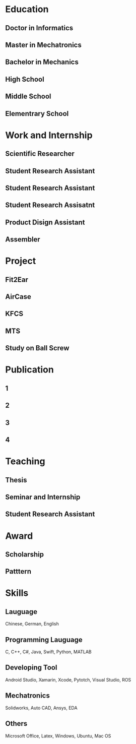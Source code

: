 # Education
## Doctor in Informatics

## Master in Mechatronics

## Bachelor in Mechanics

## High School

## Middle School

## Elementrary School

# Work and Internship
## Scientific Researcher

## Student Research Assistant

## Student Research Assistant

## Student Research Assisatnt

## Product Disign Assistant

## Assembler

# Project
## Fit2Ear

## AirCase

## KFCS

## MTS

## Study on Ball Screw

# Publication
## 1
## 2
## 3
## 4

# Teaching
## Thesis

## Seminar and Internship

## Student Research Assistant

# Award
## Scholarship

## Patttern

# Skills
## Lauguage
Chinese, German, English
## Programming Lauguage
C, C++, C#, Java, Swift, Python, MATLAB
## Developing Tool
Android Studio, Xamarin, Xcode, Pytotch, Visual Studio, ROS
## Mechatronics
Solidworks, Auto CAD, Ansys, EDA
## Others
Microsoft Office, Latex, Windows, Ubuntu, Mac OS
